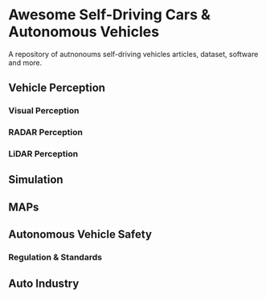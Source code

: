 # Awesome Self-Driving Cars & Autonomous Vehicles
A repository of autnonoums self-driving vehicles articles, dataset, software and more.

## Vehicle Perception

### Visual Perception

### RADAR Perception

### LiDAR Perception

## Simulation

## MAPs

## Autonomous Vehicle Safety
### Regulation & Standards

## Auto Industry

